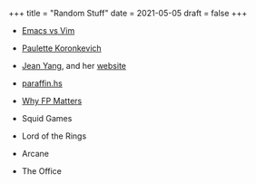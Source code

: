 +++
title = "Random Stuff"
date = 2021-05-05
draft = false
+++

- [Emacs vs Vim](http://bentilly.blogspot.com/2010/08/analysis-vs-algebra-predicts-eating.html)
- [Paulette Koronkevich](https://koronkevi.ch/posts)
- [Jean Yang](https://jxyzabc.blogspot.com/), and her [website](http://jeanyang.com/)
- [paraffin.hs](https://gist.github.com/acolyer/4e451d39acb7aae97763)
- [Why FP Matters](https://www.cs.kent.ac.uk/people/staff/dat/miranda/whyfp90.pdf)

- Squid Games
- Lord of the Rings
- Arcane
- The Office
